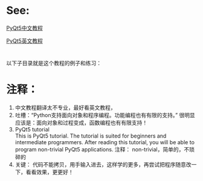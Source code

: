 
# See:
[PyQt5中文教程](http://code.py40.com/pyqt5/) 

[PyQt5英文教程](http://zetcode.com/gui/pyqt5/) 

# 
以下子目录就是这个教程的例子和练习：

# 注释：
1. 中文教程翻译太不专业，最好看英文教程，
2. 吐槽：“Python支持面向对象和程序编程。功能编程也有有限的支持。”
    很明显应该是：面向对象和过程变成，函数编程也有有限支持！
3. PyQt5 tutorial   
   This is PyQt5 tutorial. The tutorial is suited for beginners and intermediate programmers. After reading this tutorial, you will be able to program non-trivial PyQt5 applications. 
   注释： non-trivial，简单的，不琐碎的
4. 关键： 代码不能拷贝，用手输入进去，这样学的更多，再尝试把程序随意改一下，看看效果，更更好！

